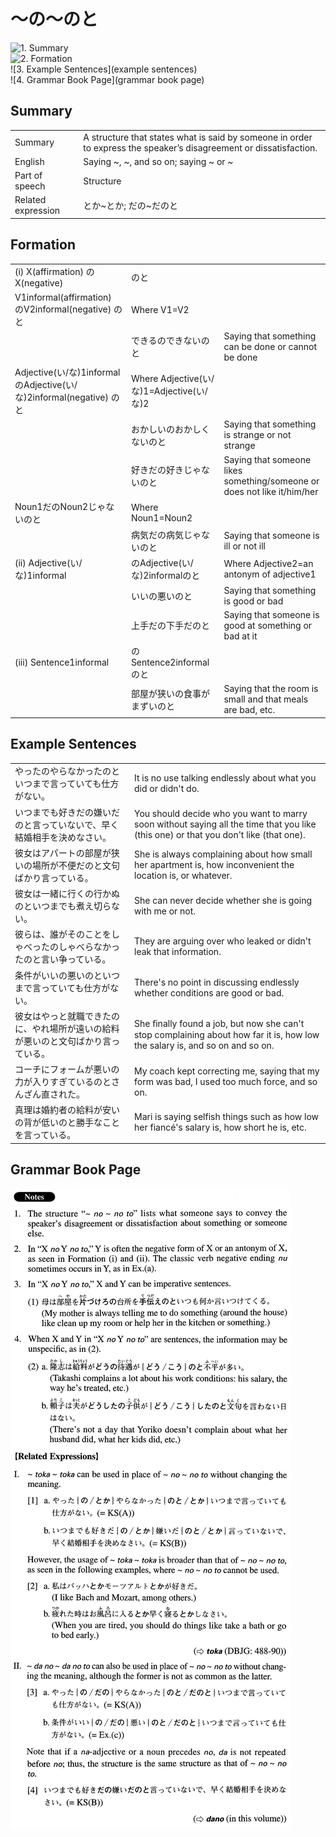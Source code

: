 # ～の～のと

![1. Summary](summary)<br>
![2. Formation](formation)<br>
![3. Example Sentences](example sentences)<br>
![4. Grammar Book Page](grammar book page)<br>


## Summary

<table><tr>   <td>Summary</td>   <td>A structure that states what is said by someone in order to express the speaker’s disagreement or dissatisfaction.</td></tr><tr>   <td>English</td>   <td>Saying ~, ~, and so on; saying ~ or ~</td></tr><tr>   <td>Part of speech</td>   <td>Structure</td></tr><tr>   <td>Related expression</td>   <td>とか~とか; だの~だのと</td></tr></table>

## Formation

<table class="table"><tbody><tr class="tr head"><td class="td"><span class="numbers">(i)</span> <span class="bold">X(affirmation)</span> <span class="concept">の</span><span class="bold">X(negative)</span> </td><td class="td"><span class="concept">のと</span></td><td class="td"></td></tr><tr class="tr"><td class="td"><span>V1informal(affirmation)</span> <span class="concept">の</span><span>V2informal(negative)</span> <span class="concept">のと</span></td><td class="td"><span class="concept"></span><span>Where V1=V2</span></td><td class="td"></td></tr><tr class="tr"><td class="td"></td><td class="td"><span>できる</span><span class="concept">の</span><span>できない</span><span class="concept">のと</span></td><td class="td"><span>Saying that something can be done or cannot be    done</span></td></tr><tr class="tr"><td class="td"><span>Adjective(い/な)1informal</span><span class="concept">の</span><span>Adjective(い/な)2informal(negative)</span> <span class="concept">のと</span></td><td class="td"><span class="concept"></span><span>Where Adjective(い/な)1=Adjective(い/な)2</span></td><td class="td"></td></tr><tr class="tr"><td class="td"></td><td class="td"><span>おかしい</span><span class="concept">の</span><span>おかしくない</span><span class="concept">のと</span></td><td class="td"><span>Saying that something is strange or not strange</span></td></tr><tr class="tr"><td class="td"></td><td class="td"><span>好きだ</span><span class="concept">の</span><span>好きじゃない</span><span class="concept">のと</span></td><td class="td"><span>Saying that someone likes something/someone or does not like it/him/her</span></td></tr><tr class="tr"><td class="td">Noun<span class="subscript">1</span>だ<span class="concept">の</span>Noun<span class="subscript">2</span>じゃない<span class="concept">のと</span></td><td class="td">Where Noun<span class="subscript">1</span>=Noun<span class="subscript">2</span></td><td class="td"></td></tr> <tr class="tr"><td class="td"></td><td class="td">病気だ<span class="concept">の</span>病気じゃない<span class="concept">のと</span></td><td class="td">Saying that someone is ill or not ill</td></tr><tr class="tr head"><td class="td"><span class="numbers">(ii)</span> <span class="bold">Adjective(い/な)1informal</span></td><td class="td"><span class="concept">の</span><span>Adjective(い/な)2informal</span><span class="concept">のと</span></td><td class="td"><span>Where Adjective2=an antonym of adjective1</span></td></tr><tr class="tr"><td class="td"></td><td class="td"><span>いい</span><span class="concept">の</span><span>悪い</span><span class="concept">のと</span></td><td class="td"><span>Saying that something is good or bad</span></td></tr><tr class="tr"><td class="td"></td><td class="td"><span>上手だ</span><span class="concept">の</span><span>下手だ</span><span class="concept">のと</span></td><td class="td"><span>Saying that someone is good at something or bad at it</span></td></tr><tr class="tr head"><td class="td"><span class="numbers">(iii)</span> <span class="bold">Sentence1informal</span></td><td class="td"><span class="concept">の</span><span>Sentence2informal</span><span class="concept">のと</span></td><td class="td"></td></tr><tr class="tr"><td class="td"></td><td class="td"><span>部屋が狭い</span><span class="concept">の</span><span>食事がまずい</span><span class="concept">のと</span></td><td class="td"><span>Saying that the room is small and that meals are bad, etc.</span></td></tr></tbody></table>

## Example Sentences

<table><tr>   <td>やったのやらなかったのといつまで言っていても仕方がない。</td>   <td>It is no use talking endlessly about what you did or didn't do.</td></tr><tr>   <td>いつまでも好きだの嫌いだのと言っていないで、早く結婚相手を決めなさい。</td>   <td>You should decide who you want to marry soon without saying all the time that you like (this one) or that you don't like (that one).</td></tr><tr>   <td>彼女はアパートの部屋が狭いの場所が不便だのと文句ばかり言っている。</td>   <td>She is always complaining about how small her apartment is, how inconvenient the location is, or whatever.</td></tr><tr>   <td>彼女は一緒に行くの行かぬのといつまでも煮え切らない。</td>   <td>She can never decide whether she is going with me or not.</td></tr><tr>   <td>彼らは、誰がそのことをしゃべったのしゃべらなかったのと言い争っている。</td>   <td>They are arguing over who leaked or didn't leak that information.</td></tr><tr>   <td>条件がいいの悪いのといつまで言っていても仕方がない。</td>   <td>There's no point in discussing endlessly whether conditions are good or bad.</td></tr><tr>   <td>彼女はやっと就職できたのに、やれ場所が遠いの給料が悪いのと文句ばかり言っている。</td>   <td>She ﬁnally found a job, but now she can't stop complaining about how far it is, how low the salary is, and so on and so on.</td></tr><tr>   <td>コーチにフォームが悪いの力が入りすぎているのとさんざん直された。</td>   <td>My coach kept correcting me, saying that my form was bad, I used too much force, and so on.</td></tr><tr>   <td>真理は婚約者の給料が安いの背が低いのと勝手なことを言っている。</td>   <td>Mari is saying selfish things such as how low her fiancé's salary is, how short he is, etc.</td></tr></table>

## Grammar Book Page

![](../img/Advancedの～のと.png)

